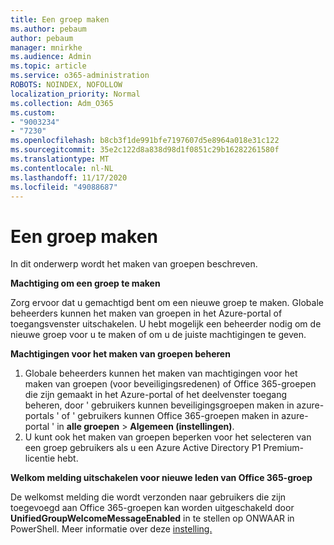```yaml
---
title: Een groep maken
ms.author: pebaum
author: pebaum
manager: mnirkhe
ms.audience: Admin
ms.topic: article
ms.service: o365-administration
ROBOTS: NOINDEX, NOFOLLOW
localization_priority: Normal
ms.collection: Adm_O365
ms.custom:
- "9003234"
- "7230"
ms.openlocfilehash: b8cb3f1de991bfe7197607d5e8964a018e31c122
ms.sourcegitcommit: 35e2c122d8a838d98d1f0851c29b16282261580f
ms.translationtype: MT
ms.contentlocale: nl-NL
ms.lasthandoff: 11/17/2020
ms.locfileid: "49088687"
---
```

# <a name="create-a-group"></a>Een groep maken

In dit onderwerp wordt het maken van groepen beschreven.

**Machtiging om een groep te maken**

Zorg ervoor dat u gemachtigd bent om een nieuwe groep te maken. Globale beheerders kunnen het maken van groepen in het Azure-portal of toegangsvenster uitschakelen. U hebt mogelijk een beheerder nodig om de nieuwe groep voor u te maken of om u de juiste machtigingen te geven.

**Machtigingen voor het maken van groepen beheren**

1. Globale beheerders kunnen het maken van machtigingen voor het maken van groepen (voor beveiligingsredenen) of Office 365-groepen die zijn gemaakt in het Azure-portal of het deelvenster toegang beheren, door ' gebruikers kunnen beveiligingsgroepen maken in azure-portals ' of ' gebruikers kunnen Office 365-groepen maken in azure-portal ' in **alle groepen**  >  **Algemeen (instellingen)**.
2. U kunt ook het maken van groepen beperken voor het selecteren van een groep gebruikers als u een Azure Active Directory P1 Premium-licentie hebt.

**Welkom melding uitschakelen voor nieuwe leden van Office 365-groep**

De welkomst melding die wordt verzonden naar gebruikers die zijn toegevoegd aan Office 365-groepen kan worden uitgeschakeld door **UnifiedGroupWelcomeMessageEnabled** in te stellen op ONWAAR in PowerShell. Meer informatie over deze [instelling.](https://docs.microsoft.com/powershell/module/exchange/set-unifiedgroup?view=exchange-ps&preserve-view=true)

